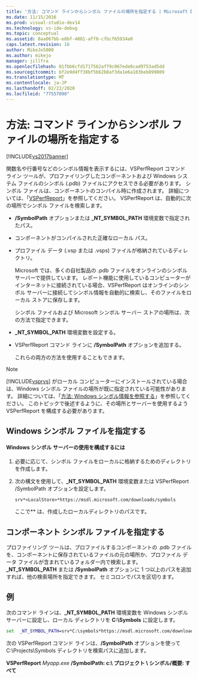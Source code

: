 ```yaml
---
title: '方法: コマンド ラインからシンボル ファイルの場所を指定する | Microsoft Docs'
ms.date: 11/15/2016
ms.prod: visual-studio-dev14
ms.technology: vs-ide-debug
ms.topic: conceptual
ms.assetid: 8aa067bb-e8bf-4081-aff0-cfbcf65934a0
caps.latest.revision: 16
author: MikeJo5000
ms.author: mikejo
manager: jillfra
ms.openlocfilehash: 01fbb6cfd1717562af79c067ede0cad9753ad5dd
ms.sourcegitcommit: bf2e9d4ff38bf5b62b8af3da1e6a183beb899809
ms.translationtype: MT
ms.contentlocale: ja-JP
ms.lasthandoff: 02/22/2020
ms.locfileid: "77557890"
---
```

# <a name="how-to-specify-symbol-file-locations-from-the-command-line"></a>方法: コマンド ラインからシンボル ファイルの場所を指定する
[!INCLUDE[vs2017banner](../includes/vs2017banner.md)]

関数名や行番号などのシンボル情報を表示するには、VSPerfReport コマンド ライン ツールが、プロファイリングしたコンポーネントおよび Windows システム ファイルのシンボル (.pdb) ファイルにアクセスできる必要があります。 シンボル ファイルは、コンポーネントのコンパイル時に作成されます。 詳細については、「[VSPerfReport](../profiling/vsperfreport.md)」を参照してください。 VSPerfReport は、自動的に次の場所でシンボル ファイルを検索します。  
  
- **/SymbolPath** オプションまたは **_NT_SYMBOL_PATH** 環境変数で指定されたパス。  
  
- コンポーネントがコンパイルされた正確なローカル パス。  
  
- プロファイル データ (.vsp または .vsps) ファイルが格納されているディレクトリ。  
  
  Microsoft では、多くの自社製品の .pdb ファイルをオンラインのシンボル サーバーで提供しています。 レポート機能に使用しているコンピューターがインターネットに接続されている場合、VSPerfReport はオンラインのシンボル サーバーに接続してシンボル情報を自動的に検索し、そのファイルをローカル ストアに保存します。  
  
  シンボル ファイルおよび Microsoft シンボル サーバー ストアの場所は、次の方法で指定できます。  
  
- **_NT_SYMBOL_PATH** 環境変数を設定する。  
  
- VSPerfReport コマンド ラインに **/SymbolPath** オプションを追加する。  
  
  これらの両方の方法を使用することもできます。  
  
> [!NOTE]
> [!INCLUDE[vsprvs](../includes/vsprvs-md.md)] がローカル コンピューターにインストールされている場合は、Windows シンボル ファイルの場所が既に指定されている可能性があります。 詳細については、「[方法: Windows シンボル情報を参照する](../profiling/how-to-reference-windows-symbol-information.md)」を参照してください。 このトピックで後述するように、その場所とサーバーを使用するよう VSPerfReport を構成する必要があります。  
  
## <a name="specifying-windows-symbol-files"></a>Windows シンボル ファイルを指定する  
  
#### <a name="to-configure-the-use-of-the-windows-symbol-server"></a>Windows シンボル サーバーの使用を構成するには  
  
1. 必要に応じて、シンボル ファイルをローカルに格納するためのディレクトリを作成します。  
  
2. 次の構文を使用して、**_NT_SYMBOL_PATH** 環境変数または VSPerfReport /SymbolPath オプションを設定します。  
  
   `srv*<LocalStore>*https://msdl.microsoft.com/downloads/symbols`  
  
   ここで*<LocalStore>* は、作成したローカルディレクトリのパスです。  
  
## <a name="specifying-component-symbol-files"></a>コンポーネント シンボル ファイルを指定する  
 プロファイリング ツールは、プロファイルするコンポーネントの .pdb ファイルを、コンポーネントに保存されているファイルの元の場所か、プロファイル データ ファイルが含まれているフォルダー内で検索します。 **_NT_SYMBOL_PATH** または **/SymbolPath** オプションに 1 つ以上のパスを追加すれば、他の検索場所を指定できます。 セミコロンでパスを区切ります。  
  
## <a name="example"></a>例  
 次のコマンド ラインは、**_NT_SYMBOL_PATH** 環境変数を Windows シンボル サーバーに設定し、ローカル ディレクトリを **C:\Symbols** に設定します。  

 ```cmd
 set  _NT_SYMBOL_PATH=srv*C:\symbols*https://msdl.microsoft.com/downloads/symbols
 ```

 次の VSPerfReport コマンド ラインは、**/SymbolPath** オプションを使って C:\Projects\Symbols ディレクトリを検索パスに追加します。  
  
 **VSPerfReport**  *Myapp.exe* **/SymbolPath: c:\ プロジェクト \ シンボル/概要: すべて**

